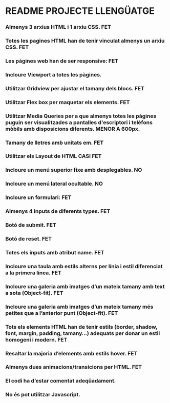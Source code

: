 # README PROJECTE LLENGÜATGE
### Almenys 3 arxius HTML i 1 arxiu CSS.   FET

### Totes les pagines HTML han de tenir vinculat almenys un arxiu CSS.  FET

### Les pàgines web han de ser responsive:    FET

### Incloure Viewport a totes les pàgines. 

### Utilitzar Gridview per ajustar el tamany dels blocs. FET

### Utilitzar Flex box per maquetar els elements.   FET

### Utilitzar Media Queries per a que almenys totes les pàgines puguin ser visualitzades a pantalles d'escriptori i telèfons mòbils amb disposicions diferents.   MENOR A 600px.

### Tamany de lletres amb unitats em.     FET

### Utilitzar els Layout de HTML     CASI FET

### Incloure un menú superior fixe amb desplegables.      NO

### Incloure un menú lateral ocultable.    NO

### Incloure un formulari: FET

### Almenys 4 inputs de diferents types.  FET

### Botó de submit.    FET

### Botó de reset.   FET 

### Totes els inputs amb atribut name.   FET 

### Incloure una taula amb estils alterns per línia i estil diferenciat a la primera línea.    FET

### Incloure una galeria amb imatges d’un mateix tamany amb text a sota (Object-fit).  FET

### Incloure una galeria amb imatges d’un mateix tamany més petites que a l’anterior punt (Object-fit).    FET	

### Tots els elements HTML han de tenir estils (border, shadow, font, margin, padding, tamany…) adequats per donar un estil homogeni i modern. FET

### Resaltar la majoria d’elements amb estils hover.   FET

### Almenys dues animacions/transicions per HTML.  FET

### El codi ha d’estar comentat adeqüadament.  

### No és pot utilitzar Javascript.
